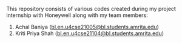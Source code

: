 This repository consists of various codes created during my project internship with Honeywell along with my team members:
1) Achal Baniya (bl.en.u4cse21005@bl.students.amrita.edu)
2) Kriti Priya Shah (bl.en.u4cse21104@bl.students.amrita.edu)
